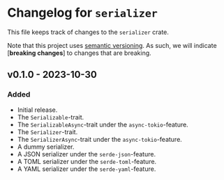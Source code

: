 # Changelog for `serializer`
This file keeps track of changes to the `serializer` crate.

Note that this project uses [semantic versioning](https://semver.org). As such, we will indicate \[**breaking changes**\] to changes that are breaking.


## v0.1.0 - 2023-10-30
### Added
- Initial release.
- The `Serializable`-trait.
- The `SerializableAsync`-trait under the `async-tokio`-feature.
- The `Serializer`-trait.
- The `SerializerAsync`-trait under the `async-tokio`-feature.
- A dummy serializer.
- A JSON serializer under the `serde-json`-feature.
- A TOML serializer under the `serde-toml`-feature.
- A YAML serializer under the `serde-yaml`-feature.
